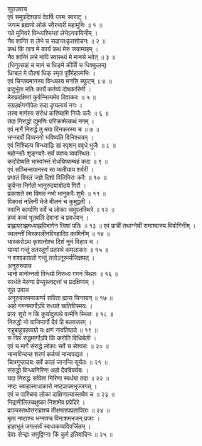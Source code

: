 सूतउवाच  
एवं समुपदिश्यायं देवर्षिः परमः स्वराट् ।  
जगाम ब्रह्मणो लोकं स्वैरचारी महामुनिः ॥ १ ॥  
गते मुनिवरे विन्ध्यश्चिन्तां लेभेऽनपायिनीम् ।  
नैव शान्तिं स लेभे च सदान्तःकृतशोचनः ॥ २ ॥  
कथं किं त्वत्र मे कार्यं कथं मेरुं जयाम्यहम् ।  
नैव शान्तिं लभे नापि स्वास्थ्यं मे मानसे भवेत् ॥ ३ ॥  
(धिगुत्साहं च मानं च धिङ्‌मे कीर्तिं च धिक्कुलम्)  
धिग्बलं मे पौरुषं धिक् स्मृतं पूर्वैर्महात्मभिः ।  
एवं चिन्तयमानस्य विन्ध्यस्य मनसि स्फुटम् ॥ ४ ॥  
प्रादुर्भूता मतिः कार्ये कर्तव्ये दोषकारिणी ।  
मेरुप्रदक्षिणां कुर्वन्‍नित्यमेव दिवाकरः ॥ ५ ॥  
सग्रहर्क्षगणोपेतः सदा दृप्यत्ययं नगः ।  
तस्य मार्गस्य संरोधं करिष्यामि निजैः करैः ॥ ६ ॥  
तदा निरुद्धो द्युमणिः परिक्रामेत्कथं नगम् ।  
एवं मार्गे निरुद्धे तु मया दिनकरस्य च ॥ ७ ॥  
भग्नदर्पो दिव्यनगो भविष्यति विनिश्चयम् ।  
एवं निश्चित्य विन्ध्याद्रिः खं स्पृशन् ववृधे भुजैः ॥ ८ ॥  
महोन्‍नतैः शृङ्‌गवरैः सर्वं व्याप्य व्यवस्थितः ।  
कदोदेष्यति भास्वांस्तं रोधयिष्याम्यहं कदा ॥ ९ ॥  
एवं सञ्चिन्तयानस्य सा व्यतीयाय शर्वरी ।  
प्रभातं विमलं जज्ञे दिशो वितिमिराः करैः ॥ १० ॥  
कुर्वन्स निर्गतो भानुरुदयायोदये गिरौ ।  
प्रकाशते स्म विमलं नभो भानुकरैः शुभैः ॥ ११ ॥  
विकासं नलिनी भेजे मीलनं च कुमुद्वती ।  
स्वानि कार्याणि सर्वे च लोकाः समुपतस्थिरे ॥ १२ ॥  
हव्यं कव्यं भूतबलिं देवानां च प्रवर्धयन् ।  
प्राह्णापराह्णमध्याह्नविभागेन त्विषां पतिः ॥ १३ ॥
एवं प्राचीं तथाग्नेयीं समाश्वास्य वियोगिनीम् ।  
ज्वलन्तीं चिरकालीनविरहादिव कामिनीम् ॥ १४ ॥  
भास्करोऽथ कृशानोश्च दिशं नूनं विहाय च ।  
याम्यां गन्तुं ततस्तूर्णं प्रतस्थे कमलाकरः ॥ १५ ॥  
न शशाकाग्रतो गन्तुं ततोऽनूरुर्व्यजिज्ञपत् ।  
अनूरुरुवाच  
भानो मानोन्‍नतो विन्ध्यो निरुध्य गगनं स्थितः ॥ १६ ॥  
स्पर्धते मेरुणा प्रेप्सुस्त्वद्दत्तां च प्रदक्षिणाम् ।  
सूत उवाच  
अनूरुवाक्यमाकर्ण्य सविता ह्यास चिन्तयन् ॥ १७ ॥  
अहो गगनमार्गोऽपि रुध्यते चातिविस्मयः ।  
प्रायः शूरो न किं कुर्यादुत्पथे वर्त्मनि स्थितः ॥ १८ ॥  
निरुद्धो नो वाजिमार्गो दैवं हि बलवत्तरम् ।  
राहुबाहुग्रहव्यग्रो यः क्षणं नावतिष्ठते ॥ १९ ॥  
स चिरं रुद्धमार्गोऽपि किं करोति विधिर्बली ।  
एवं च मार्गे संरुद्धे लोकाः सर्वे च सेश्वराः ॥ २० ॥  
नान्वविन्दन्त शरणं कर्तव्यं नान्वपद्यत ।  
चित्रगुप्तादयः सर्वे कालं जानन्ति सूर्यतः ॥ २१ ॥  
संरुद्धो विन्ध्यगिरिणा अहो दैवविपर्ययः ।  
यदा निरुद्धः सविता गिरिणा स्पर्धया तदा ॥ २२ ॥  
नष्टः स्वाहास्वधाकारो नष्टप्रायमभूज्जगत् ।  
एवं च पाश्चिमा लोका दाक्षिणात्यास्तथैव च ॥ २३ ॥  
निद्रामीलितचक्षुष्का निशामेव प्रपेदिरे ।  
प्राञ्चस्तथोत्तराहाश्च तीक्ष्णतापप्रतापिताः ॥ २४ ॥  
मृता नष्टाश्च भग्नाश्च विनाशमभजन् प्रजाः ।  
हाहाभूतं जगत्सर्वं स्वधाकव्यविवर्जितम् ।  
देवाः सेन्द्राः समुद्विग्नाः किं कुर्म इतिवादिनः ॥ २५ ॥
